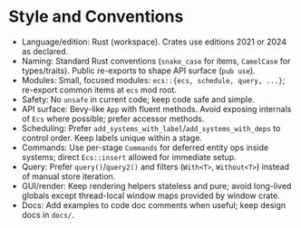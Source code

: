 # Style and Conventions

- Language/edition: Rust (workspace). Crates use editions 2021 or 2024 as declared.
- Naming: Standard Rust conventions (`snake_case` for items, `CamelCase` for types/traits). Public re-exports to shape API surface (`pub use`).
- Modules: Small, focused modules: `ecs::{ecs, schedule, query, ...}`; re-export common items at `ecs` mod root.
- Safety: No `unsafe` in current code; keep code safe and simple.
- API surface: Bevy-like `App` with fluent methods. Avoid exposing internals of `Ecs` where possible; prefer accessor methods.
- Scheduling: Prefer `add_systems_with_label`/`add_systems_with_deps` to control order. Keep labels unique within a stage.
- Commands: Use per-stage `Commands` for deferred entity ops inside systems; direct `Ecs::insert` allowed for immediate setup.
- Query: Prefer `query()`/`query2()` and filters (`With<T>`, `Without<T>`) instead of manual store iteration.
- GUI/render: Keep rendering helpers stateless and pure; avoid long-lived globals except thread-local window maps provided by window crate.
- Docs: Add examples to code doc comments when useful; keep design docs in `docs/`.
